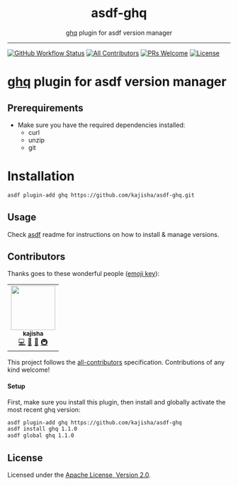 <div align="center">
<h1>asdf-ghq</h1>
<span><a href="https://github.com/x-motemen/ghq">ghq</a> plugin for asdf version manager</span>
</div>
<hr />

[![GitHub Workflow Status](https://img.shields.io/github/workflow/status/kajisha/asdf-ghq/Main%20workflow?style=flat-square)](https://github.com/kajisha/asdf-ghq/actions)
[![All Contributors](https://img.shields.io/badge/all_contributors-1-orange.svg?style=flat-square)](#contributors)
[![PRs Welcome](https://img.shields.io/badge/PRs-welcome-brightgreen.svg?style=flat-square)](http://makeapullrequest.com)
[![License](https://img.shields.io/github/license/kajisha/asdf-ghq?style=flat-square&color=brightgreen)](https://github.com/kajisha/asdf-ghq/blob/master/LICENSE)
# [ghq](https://github.com/x-motemen/ghq) plugin for asdf version manager

## Prerequirements

- Make sure you have the required dependencies installed:
  - curl
  - unzip
  - git

# Installation

```bash
asdf plugin-add ghq https://github.com/kajisha/asdf-ghq.git
```

## Usage

Check [asdf](https://github.com/asdf-vm/asdf) readme for instructions on how to
install & manage versions.

## Contributors

Thanks goes to these wonderful people
([emoji key](https://allcontributors.org/docs/en/emoji-key)):

<!-- ALL-CONTRIBUTORS-LIST:START - Do not remove or modify this section -->
<!-- prettier-ignore-start -->
<!-- markdownlint-disable -->
<table>
  <tr>
    <td align="center">
    <a href="https://github.com/kajisha">
      <img src="https://avatars0.githubusercontent.com/u/1960696?v=4" width="100px;" alt=""/>
      <br />
      <sub>
        <b>kajisha</b>
      </sub>
    </a>
    <br />
    <a href="https://github.com/kajisha/asdf-ghq/commits?author=kajisha" title="Code">💻</a>
    <a href="https://github.com/kajisha/asdf-ghq/commits?author=kajisha" title="Documentation">📖</a>
    <a href="#maintenance-kajisha" title="Maintenance">🚧</a>
    <a href="#infra-kajisha" title="Infrastructure (Hosting, Build-Tools, etc)">🚇</a>
    </td>
  </tr>
</table>

<!-- markdownlint-enable -->
<!-- prettier-ignore-end -->
<!-- ALL-CONTRIBUTORS-LIST:END -->

This project follows the
[all-contributors](https://github.com/all-contributors/all-contributors)
specification. Contributions of any kind welcome!

#### Setup

First, make sure you install this plugin, then install and globally activate the
most recent ghq version:

```bash
asdf plugin-add ghq https://github.com/kajisha/asdf-ghq
asdf install ghq 1.1.0
asdf global ghq 1.1.0
```

## License

Licensed under the
[Apache License, Version 2.0](https://www.apache.org/licenses/LICENSE-2.0).
